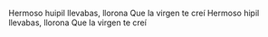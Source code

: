 Hermoso huipil llevabas, llorona
Que la virgen te creí
Hermoso hipil llevabas, llorona
Que la virgen te creí